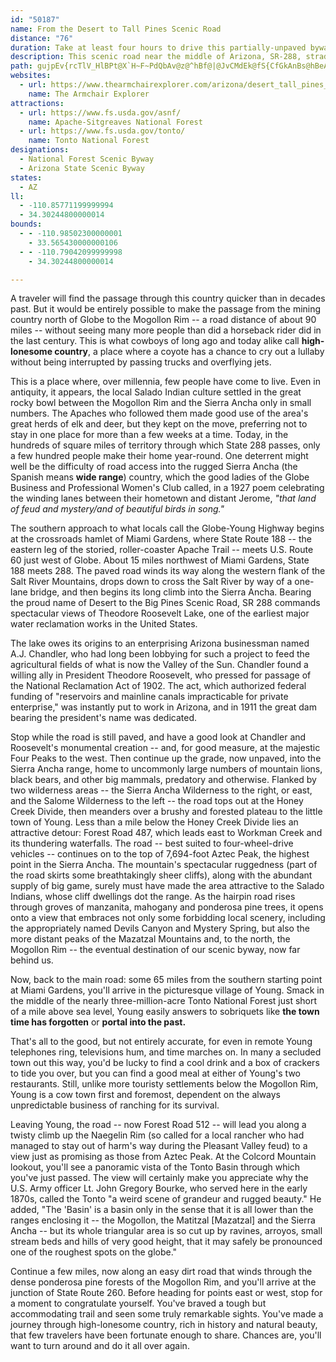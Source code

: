 ```yaml
---
id: "50187"
name: From the Desert to Tall Pines Scenic Road
distance: "76"
duration: Take at least four hours to drive this partially-unpaved byway.
description: This scenic road near the middle of Arizona, SR-288, straddles the Tonto and Apache-Sitgreaves National Forests in central Arizona, running north-south through the Sierra Ancha mountains from the junction with SR 260 to SR 188.
path: gujpEv{rcTlV_HlBPt@X`H~F~PdQbAv@z@^hBf@|@JvCMdEk@fS{CfGkAnBs@hBeApM{IfAc@~@OvF]lBYhBy@hD{CnJmLz@s@~a@uUxDsCtEyE~CoCrBe@zId@vD_@jBs@r@c@fGuFxD{Dv@g@~Ak@jN}A`GaA~AD`Gs@nCk@`CkAd@[Xe@~@q@x@iDb@i@xAgA`NoHRQ`@mABsEHy@R_Aj@kAhAoAt@k@r@WjGHhBKXKJYKaAo@qAsCgLy@{BGk@J_@P_@l@Gt@JbEhAlFAx@c@lBuBnBY`E?dBy@D_@[wAn@wDsByCUy@CwCL_BxAoJn@yBh@aAdC}ClBsB|@o@z@QpFfB^Jb@EpJaFnFaD|@_@nB_@lCEhEFdKpErBfA|Br@bBLvJgAlFXbBBvY{J~b@kM|CgAr@{@xB_EbBkCxBoCd@_AbAyCtAeI`A{BrF_HxCiFvAmBhE_ExA_AbBq@xAGnALh@RxAAfJ_DvAsAn@gA|ByE`IiGrE{Qx@sCn@kAx@mAnAkAr@[lC]d@Sh@m@n@qAjH_Xp@_BVe@x@e@|GeCxB_@pIc@nOqDbC?`NdApA^fAr@fFrDlCtEfBvBlZvVl@^rJjCnF`E`ExApBR~A_@dAmAtFeItAs@nA?bCl@hPjFlAj@j@fAvAzGh@lAjAfA|DvAp@L|CV|K^rJ`DzEj@xAIfD}@dDYvFQxAZvDvBvF~DhA`AxAxBXl@^vA~BvNKlAsE|QIjANdCElA{C~J[nB?lEHlD|Ht[b@bBrAxCtAjBbBjAlBtD~@jDnBnCNv@TtGAv@_@fCNfAT`@Zb@v@l@xBlAl@H~Ac@nA\b@l@d@lAvC`AdAn@^t@LhBgDbRcBhHmAjBKZEvAHfBIrCOr@mA`DEr@^bBz@rBb@tABbEb@l@dALz@f@\~@?~AKl@eDlKeCdJsDdT]xAy@rBgAjAiN`HmAlA_ElHi@nBgAjF}FzP[f@q@p@eCtAuAvAw@~AiA`H_@lAiE~H{B|Gu@|AeBhAq@VkAdAyDzG{JhKm@dA{@`CYrBSxI[fCc@dCsBlHEf@DxANl@bArB\jABd@Q`C?~@Pj@v@~@d@~@D`@?x@e@fCAj@Jf@l@p@j@Fr@[jCyIl@iA^c@lAs@xAMjA?pATd@Vt@d@~@jA|@nCJrAG~Aw@dCUlA?~@RlB?`AMh@Wh@mCbDiArBqAfAk@x@c@fBs@`Fi@bBu@`BiCfIUxAYdFBl@Pd@rC`D^fAHj@EtASt@o@h@O|@?Z^dApGzJbCdEh@~At@tEh@dBvHnNl@jAPz@VzBCxGIjDo@`I?fAN`BXjAn@~Ax@z@tNxK|Ax@hAVvJt@lCb@|K|DnIp@lEl@l}@b]xQrC`JfDbYlJnJzBfJvC~PvEzHZfEEvEf@z@RvG`DlEvAhVzFrSpEtBl@zDhB|KvGfBr@pAjALz@Bz@KdO?x`@ItNHtAKfaBdAhBpAjAdIGrINpLH`h@O`GHrCj@jStJv@TvEv@zCr@p@x@Tp@PzARdFr@nDvDbPhAvClBlDjAxAbBfBhB|AnQtLbCtBpEdFtA`ApDdAbFF^HZRb@FrAKr@{@FcAk@mC?iAR_AP_@f@YnF}@vB?~BXb@Xn@v@fCxD`@R|@Jr@Wh@g@d@}@xBaCfD{AbCYd@Yb@k@Tq@h@sCb@yAr@aAtCqCrA{@hBk@hDy@zDe@j@YVqADuAj@sCrBqBXuARk@d@_@t@Md@Rl@Db@}@h@SvBPdCk@~@JZLlApAb@lA?d@N`@THXKn@qARSh@M`ALv@f@TDtA[v@D|CfCp@RLAjAkA`@GxA@bBj@dAC|EaAb@g@XcAOsB@uCi@qAKmCg@uBKw@?m@JwBx@{I\s@ZSnC_@`E?vAkAr@GrFzB\H`AEr@Qx@s@nBsDl@L~BvFNT\PTFx@K|HmB|AExBbA|Br@bDrDzBzAzEdAbCjAbBFhAUd@[L]y@sGDeATc@~@UfC?hAmAt@]|@AbBZ`@Mn@q@f@Md@LT^b@hBRZj@^T?fAsAr@KhHxBl@\n@r@Nr@El@n@pBNbANJ\DTQ\a@tAsCt@Qb@B~@X|BrAXFz@Mx@y@h@gBXi@rCcArB_CXQtAG|FnBrAB`DeAdAk@`L{HrBaAhN_FvFeAxCkAnADlGdArDAlRmEbI_Br@YfI}Ef@i@~A_DtOkb@x@uAl@o@t@g@hSmEzL{BpJeCbBKh@DdCp@bOfFbHfBzGtBnCn@|AHrGaA`CJr@LbJrFhHfFvA|@l@Lx@FpHg@nEEvEy@pI{BxB]jB?pAVbAr@nBxBlEnDr@b@vDlAbCl@nBPpINh@PxA`AfDjD~CtDrQfSzArA|@~Ar@`Dd@bAt@`ApAp@bD`@pKrBhFj@`GfApHPvEIn@Mf@StDyDh@MzAX|EjBfB~@vA`An@XrE~@tARvQ?rF`@b@I~@cAhBeAnA[jBEf@RNRHXJpCVd@TTn@Pl@AnCs@rAk@dCeB\{@?w@QmBPeAhDuEfBiBhAy@xD}AbAo@lEuD`]}W`W}SrDgCx@_@XKhBCrHHj]~@fBTlJxDbD^dIY~AJnCj@hBLlAXx@GrBw@bAw@rBmDJ?RPBj@s@bJ?p@Jd@n@dAhChCpA~@^~@~@dAr@~Bx@dAn@XxB?NNh@pAPJd@Lt@Gd@FNPr@lCn@Z|@GdAy@dAXh@G`@D~@bAfAlFv@pAn@^pCx@p@j@v@fA`Bj@bCPbA[n@_@lA}Ad@_BNeDRKZJv@jBxA|HbBxETfCcAdI?~E[rBe@t@}@zBMvCXt@bBNn@XhB^bAxCj@`@pADhAMxCr@rAzBXRpHxBvGpAx@@~Au@N?hAr@lBlBdBGb@L~BjApEX~AfAx@z@h@Dx@\nBdAvB~@bD`@vDdAjA@^GrAgBxAo@rBBbAZ^Bh@MlBeDz@mAr@e@xAe@rDm@lDX`KSXS\wBVq@r@[xAG~@L|@XbAz@x@BJEHs@SqB?s@\kAd@m@nAs@xCs@f@EhAJbD~@rF`Eh@RVBdEe@|BI`Gr@hBYtEoB`Cq@rASbCAnAWr@Q~AaApBg@fIEnFf@r@En@a@|C_EjAe@v@M`C@j@JnAr@|AlCt@l@lBv@bCp@bBlAlOzHfCf@rBpA`FxEn@ZbEl@tC|@tCp@tChClBlAnEdApHl@fEv@rCxAhEfF`DvAlEWxDxA`Ce@bEp@rBl@xBrA|FxBrD`BlDa@lGe@|APdKbCz@x@hA~AbAbAZLl@LpJv@r@K\a@@Ue@iAyBsC[k@aEuPSsBIsBHs@xAmBh@KpAd@`CxC|ArAlClAhF`BvCpAfIzJdAJn@RlE~BbB`Ct@~@b@RvBRxAv@\DZTn@~@bBdArGdA`IjBh@CTQfFcFlDqA~ByBXo@?q@_AeFXmC@yAkAyCOo@IcBDcBb@eCh@wBHoDMsA_CeGcCuCyB_BOSCWDQfDcEXyAPeDLYTELHVnA^~@@f@QnALNTAp@eATS^Ct@PRGJi@BoC^k@D_@Ks@Yy@NYhA@h@XlGjFfD~CxErBr@d@xB|BnAv@bA^j@?t@QtA{@x@Wt@M~BEl@M|BgDx@k@|HaAbFe@bEOl@Or@}@~A{EX_@rCmAhCs@hA_A|CqGbA}D`@m@b@Qf@Fz@rAb@|A^rBTh@vGvFvB`AhEr@j@d@h@p@xCfA`APnA?xALn@\hAlAlBx@hADxCQvB?rDf@xBr@lFB|BKxDa@lCk@bEmC^Qt@Ef@JXPzC|D|@d@|A^rDLpG?|Fi@rJkBzJeCnDmAnHeD|EuC~BeB`AaAn@kC^mDNe@x@u@fDsBn@_AnA_CxB}ArCiC|@e@|AWt@H^f@bAtDPVbFlFx@j@r@^|ARxAYbByAn@qArB{Fx@gB`CyDpAgBnAo@|CUvC_B~SoSvFmAdEkE~EoBbA_AdAYhBDfCsAd@EX@nBx@\d@hApDNr@W~AkCpF}@xDCx@XP|BSb@Rx@vBzAl@R^XzAT\fC`Ah@x@Hl@n@~@^VhCz@|@~AzAjAl@x@dBx@\Zt@rDnBdFRXfBlA^^FP?Xg@dBCl@n@tBXbB^n@`GjEHPEzDJ^bCnEd@vB\fAZ`@h@b@bDt@tA|@lCrCzFxEfJtJfGfFj@~@bAtBr@p@|HxBbCfBpD`DlK~DfCj@lAF~BEdAIjDw@hz@oVhEaAjE]vEMhFBtNbBRNhDZ|BArAQzTaG`BY~ACn@MvEyAbEaB|FqCrAaA|@sAx@wB^_CDmBOcLl@mCjAmB~PgUfBcBp@_@|Ae@zHqAhA_@nfAsb@jPmFdNaEfKkDdIsCjHaDp@Eb@F|BjBbCjAdA?r@]^g@xEyIzCgErKcMnGaGrEgFtAcBdCoD~Tsi@rAaC`AiAlA{@fIyCrAm@zJiJtDyBzAkA|IiKbAwAlFuK`GcUrDsDn@_AnDmHpBuB~B}A`AoCLQfDj@NXRz@NxDh@dCGnDFxCd@pC^zAbDdHdAtAbB~Anm@h_@jAf@fVfGvAj@hAt@hBbB|CnDrQtRxBzAvBbAfEr@pCz@zNrJxBjArf@pUbCr@fBRdQd@dObBxAHlDB|CMnBW|VyExMyAxBDlCXnBd@bFfEjO|OpAhBh@`B^dCFbB
websites:
  - url: https://www.thearmchairexplorer.com/arizona/desert_tall_pines_road.php
    name: The Armchair Explorer
attractions:
  - url: https://www.fs.usda.gov/asnf/
    name: Apache-Sitgreaves National Forest
  - url: https://www.fs.usda.gov/tonto/
    name: Tonto National Forest
designations:
  - National Forest Scenic Byway
  - Arizona State Scenic Byway
states:
  - AZ
ll:
  - -110.85771199999994
  - 34.30244800000014
bounds:
  - - -110.98502300000001
    - 33.565430000000106
  - - -110.79042099999998
    - 34.30244800000014

---
```


A traveler will find the passage through this country quicker than in decades past. But it would be entirely possible to make the passage from the mining country north of Globe to the Mogollon Rim -- a road distance of about 90 miles -- without seeing many more people than did a horseback rider did in the last century. This is what cowboys of long ago and today alike call **high-lonesome country**, a place where a coyote has a chance to cry out a lullaby without being interrupted by passing trucks and overflying jets.

This is a place where, over millennia, few people have come to live. Even in antiquity, it appears, the local Salado Indian culture settled in the great rocky bowl between the Mogollon Rim and the Sierra Ancha only in small numbers. The Apaches who followed them made good use of the area's great herds of elk and deer, but they kept on the move, preferring not to stay in one place for more than a few weeks at a time. Today, in the hundreds of square miles of territory through which State 288 passes, only a few hundred people make their home year-round. One deterrent might well be the difficulty of road access into the rugged Sierra Ancha (the Spanish means **wide range**) country, which the good ladies of the Globe Business and Professional Women's Club called, in a 1927 poem celebrating the winding lanes between their hometown and distant Jerome, *"that land of feud and mystery/and of beautiful birds in song."*

The southern approach to what locals call the Globe-Young Highway begins at the crossroads hamlet of Miami Gardens, where State Route 188 -- the eastern leg of the storied, roller-coaster Apache Trail -- meets U.S. Route 60 just west of Globe. About 15 miles northwest of Miami Gardens, State 188 meets 288. The paved road winds its way along the western flank of the Salt River Mountains, drops down to cross the Salt River by way of a one-lane bridge, and then begins its long climb into the Sierra Ancha. Bearing the proud name of Desert to the Big Pines Scenic Road, SR 288 commands spectacular views of Theodore Roosevelt Lake, one of the earliest major water reclamation works in the United States.

The lake owes its origins to an enterprising Arizona businessman named A.J. Chandler, who had long been lobbying for such a project to feed the agricultural fields of what is now the Valley of the Sun. Chandler found a willing ally in President Theodore Roosevelt, who pressed for passage of the National Reclamation Act of 1902. The act, which authorized federal funding of "reservoirs and mainline canals impracticable for private enterprise," was instantly put to work in Arizona, and in 1911 the great dam bearing the president's name was dedicated.

Stop while the road is still paved, and have a good look at Chandler and Roosevelt's monumental creation -- and, for good measure, at the majestic Four Peaks to the west. Then continue up the grade, now unpaved, into the Sierra Ancha range, home to uncommonly large numbers of mountain lions, black bears, and other big mammals, predatory and otherwise. Flanked by two wilderness areas -- the Sierra Ancha Wilderness to the right, or east, and the Salome Wilderness to the left -- the road tops out at the Honey Creek Divide, then meanders over a brushy and forested plateau to the little town of Young. Less than a mile below the Honey Creek Divide lies an attractive detour: Forest Road 487, which leads east to Workman Creek and its thundering waterfalls. The road -- best suited to four-wheel-drive vehicles -- continues on to the top of 7,694-foot Aztec Peak, the highest point in the Sierra Ancha. The mountain's spectacular ruggedness (part of the road skirts some breathtakingly sheer cliffs), along with the abundant supply of big game, surely must have made the area attractive to the Salado Indians, whose cliff dwellings dot the range. As the hairpin road rises through groves of manzanita, mahogany and ponderosa pine trees, it opens onto a view that embraces not only some forbidding local scenery, including the appropriately named Devils Canyon and Mystery Spring, but also the more distant peaks of the Mazatzal Mountains and, to the north, the Mogollon Rim -- the eventual destination of our scenic byway, now far behind us.

Now, back to the main road: some 65 miles from the southern starting point at Miami Gardens, you'll arrive in the picturesque village of Young. Smack in the middle of the nearly three-million-acre Tonto National Forest just short of a mile above sea level, Young easily answers to sobriquets like **the town time has forgotten** or **portal into the past.**

That's all to the good, but not entirely accurate, for even in remote Young telephones ring, televisions hum, and time marches on. In many a secluded town out this way, you'd be lucky to find a cool drink and a box of crackers to tide you over, but you can find a good meal at either of Young's two restaurants. Still, unlike more touristy settlements below the Mogollon Rim, Young is a cow town first and foremost, dependent on the always unpredictable business of ranching for its survival.

Leaving Young, the road -- now Forest Road 512 -- will lead you along a twisty climb up the Naegelin Rim (so called for a local rancher who had managed to stay out of harm's way during the Pleasant Valley feud) to a view just as promising as those from Aztec Peak. At the Colcord Mountain lookout, you'll see a panoramic vista of the Tonto Basin through which you've just passed. The view will certainly make you appreciate why the U.S. Army officer Lt. John Gregory Bourke, who served here in the early 1870s, called the Tonto "a weird scene of grandeur and rugged beauty." He added, "The 'Basin' is a basin only in the sense that it is all lower than the ranges enclosing it -- the Mogollon, the Matitzal [Mazatzal] and the Sierra Ancha -- but its whole triangular area is so cut up by ravines, arroyos, small stream beds and hills of very good height, that it may safely be pronounced one of the roughest spots on the globe."

Continue a few miles, now along an easy dirt road that winds through the dense ponderosa pine forests of the Mogollon Rim, and you'll arrive at the junction of State Route 260. Before heading for points east or west, stop for a moment to congratulate yourself. You've braved a tough but accommodating trail and seen some truly remarkable sights. You've made a journey through high-lonesome country, rich in history and natural beauty, that few travelers have been fortunate enough to share. Chances are, you'll want to turn around and do it all over again.
